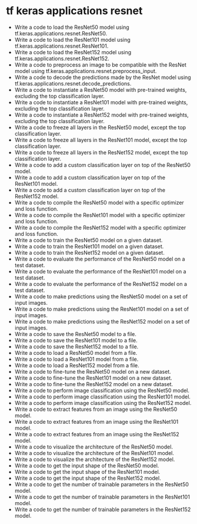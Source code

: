 # tf keras applications resnet

- Write a code to load the ResNet50 model using tf.keras.applications.resnet.ResNet50.
- Write a code to load the ResNet101 model using tf.keras.applications.resnet.ResNet101.
- Write a code to load the ResNet152 model using tf.keras.applications.resnet.ResNet152.
- Write a code to preprocess an image to be compatible with the ResNet model using tf.keras.applications.resnet.preprocess_input.
- Write a code to decode the predictions made by the ResNet model using tf.keras.applications.resnet.decode_predictions.
- Write a code to instantiate a ResNet50 model with pre-trained weights, excluding the top classification layer.
- Write a code to instantiate a ResNet101 model with pre-trained weights, excluding the top classification layer.
- Write a code to instantiate a ResNet152 model with pre-trained weights, excluding the top classification layer.
- Write a code to freeze all layers in the ResNet50 model, except the top classification layer.
- Write a code to freeze all layers in the ResNet101 model, except the top classification layer.
- Write a code to freeze all layers in the ResNet152 model, except the top classification layer.
- Write a code to add a custom classification layer on top of the ResNet50 model.
- Write a code to add a custom classification layer on top of the ResNet101 model.
- Write a code to add a custom classification layer on top of the ResNet152 model.
- Write a code to compile the ResNet50 model with a specific optimizer and loss function.
- Write a code to compile the ResNet101 model with a specific optimizer and loss function.
- Write a code to compile the ResNet152 model with a specific optimizer and loss function.
- Write a code to train the ResNet50 model on a given dataset.
- Write a code to train the ResNet101 model on a given dataset.
- Write a code to train the ResNet152 model on a given dataset.
- Write a code to evaluate the performance of the ResNet50 model on a test dataset.
- Write a code to evaluate the performance of the ResNet101 model on a test dataset.
- Write a code to evaluate the performance of the ResNet152 model on a test dataset.
- Write a code to make predictions using the ResNet50 model on a set of input images.
- Write a code to make predictions using the ResNet101 model on a set of input images.
- Write a code to make predictions using the ResNet152 model on a set of input images.
- Write a code to save the ResNet50 model to a file.
- Write a code to save the ResNet101 model to a file.
- Write a code to save the ResNet152 model to a file.
- Write a code to load a ResNet50 model from a file.
- Write a code to load a ResNet101 model from a file.
- Write a code to load a ResNet152 model from a file.
- Write a code to fine-tune the ResNet50 model on a new dataset.
- Write a code to fine-tune the ResNet101 model on a new dataset.
- Write a code to fine-tune the ResNet152 model on a new dataset.
- Write a code to perform image classification using the ResNet50 model.
- Write a code to perform image classification using the ResNet101 model.
- Write a code to perform image classification using the ResNet152 model.
- Write a code to extract features from an image using the ResNet50 model.
- Write a code to extract features from an image using the ResNet101 model.
- Write a code to extract features from an image using the ResNet152 model.
- Write a code to visualize the architecture of the ResNet50 model.
- Write a code to visualize the architecture of the ResNet101 model.
- Write a code to visualize the architecture of the ResNet152 model.
- Write a code to get the input shape of the ResNet50 model.
- Write a code to get the input shape of the ResNet101 model.
- Write a code to get the input shape of the ResNet152 model.
- Write a code to get the number of trainable parameters in the ResNet50 model.
- Write a code to get the number of trainable parameters in the ResNet101 model.
- Write a code to get the number of trainable parameters in the ResNet152 model.